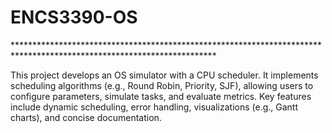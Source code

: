 # ENCS3390-OS 

<p>**********************************************************************************************************************</p>
This project develops an OS simulator with a CPU scheduler. It implements scheduling algorithms (e.g., Round Robin, Priority, SJF), allowing users to configure parameters, simulate tasks, and evaluate metrics. Key features include dynamic scheduling, error handling, visualizations (e.g., Gantt charts), and concise documentation.
